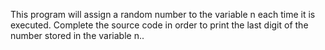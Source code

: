This program will assign a random number to the variable n each time it is executed. Complete the source code in order to print the last digit of the number stored in the variable n..
